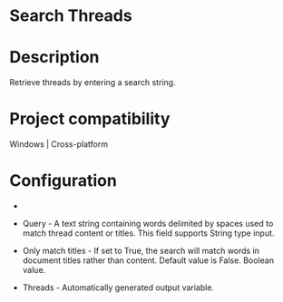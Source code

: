 ﻿# Search Threads

# Description

Retrieve threads by entering a search string.

# Project compatibility

Windows | Cross-platform

# Configuration

* 
* Query - A text string containing words delimited by spaces used to match thread content or titles. This field supports String type input.







* Only match titles - If set to True, the search will match words in document titles rather than content. Default value is False. Boolean value.



* Threads - Automatically generated output variable.
